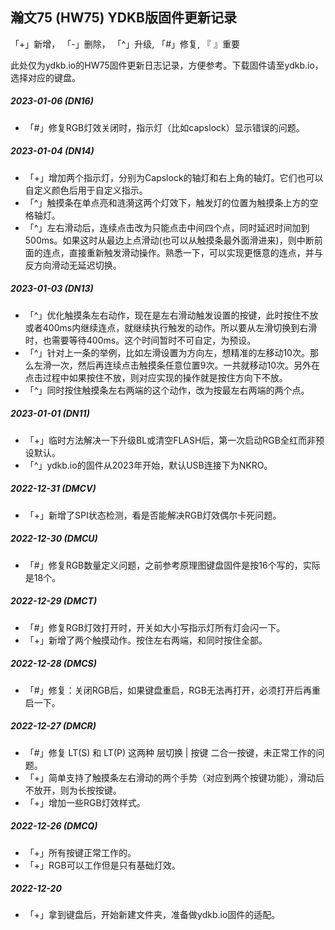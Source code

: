 ## 瀚文75 (HW75) YDKB版固件更新记录
「+」新增， 「-」删除， 「^」升级, 「#」修复, 『 』重要

此处仅为ydkb.io的HW75固件更新日志记录，方便参考。下载固件请至ydkb.io，选择对应的键盘。


##### 2023-01-06 (DN16)
- 「#」修复RGB灯效关闭时，指示灯（比如capslock）显示错误的问题。

##### 2023-01-04 (DN14)
- 「+」增加两个指示灯，分别为Capslock的轴灯和右上角的轴灯。它们也可以自定义颜色后用于自定义指示。
- 「^」触摸条在单点亮和涟漪这两个灯效下，触发灯的位置为触摸条上方的空格轴灯。
- 「^」左右滑动后，连续点击改为只能点击中间四个点，同时延迟时间加到500ms。如果这时从最边上点滑动(也可以从触摸条最外面滑进来)，则中断前面的连点，直接重新触发滑动操作。熟悉一下，可以实现更惬意的连点，并与反方向滑动无延迟切换。

##### 2023-01-03 (DN13)
- 「^」优化触摸条左右动作，现在是左右滑动触发设置的按键，此时按住不放或者400ms内继续连点，就继续执行触发的动作。所以要从左滑切换到右滑时，也需要等待400ms。这个时间暂时不可自定，为预设。
- 「^」针对上一条的举例，比如左滑设置为方向左，想精准的左移动10次。那么左滑一次，然后再连续点击触摸条任意位置9次。一共就移动10次。另外在点击过程中如果按住不放，则对应实现的操作就是按住方向下不放。
- 「^」同时按住触摸条左右两端的这个动作，改为按最左右两端的两个点。

##### 2023-01-01 (DN11)
- 「+」临时方法解决一下升级BL或清空FLASH后，第一次启动RGB全红而非预设默认。
- 「^」ydkb.io的固件从2023年开始，默认USB连接下为NKRO。

##### 2022-12-31 (DMCV)
- 「+」新增了SPI状态检测，看是否能解决RGB灯效偶尔卡死问题。

##### 2022-12-30 (DMCU)
- 「#」修复RGB数量定义问题，之前参考原理图键盘固件是按16个写的，实际是18个。

##### 2022-12-29 (DMCT)
- 「#」修复RGB灯效打开时，开关如大小写指示灯所有灯会闪一下。
- 「+」新增了两个触摸动作。按住左右两端，和同时按住全部。

##### 2022-12-28 (DMCS)
- 「#」修复：关闭RGB后，如果键盘重启，RGB无法再打开，必须打开后再重启一下。

##### 2022-12-27 (DMCR)
- 「#」修复 LT(S) 和 LT(P) 这两种 层切换 | 按键 二合一按键，未正常工作的问题。
- 「+」简单支持了触摸条左右滑动的两个手势（对应到两个按键功能），滑动后不放开，则为长按按键。
- 「+」增加一些RGB灯效样式。

##### 2022-12-26 (DMCQ)
- 「+」所有按键正常工作的。
- 「+」RGB可以工作但是只有基础灯效。

##### 2022-12-20 
- 「+」拿到键盘后，开始新建文件夹，准备做ydkb.io固件的适配。